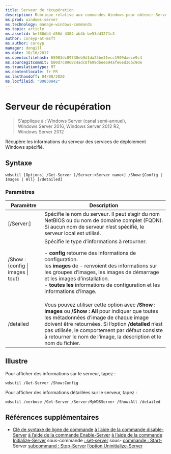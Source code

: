 ```yaml
---
title: Serveur de récupération
description: Rubrique relative aux commandes Windows pour obtenir-Server, qui récupère des informations à partir du serveur des services de déploiement Windows spécifié.
ms.prod: windows-server
ms.technology: manage-windows-commands
ms.topic: article
ms.assetid: bef60db4-d58d-4304-ab4b-be53dd3271c3
author: coreyp-at-msft
ms.author: coreyp
manager: dongill
ms.date: 10/16/2017
ms.openlocfilehash: 65903dc89730eb9d1da23be31ecc1909daece9c4
ms.sourcegitcommit: b00d7c8968c4adc8f699dbee694afe6ed36bc9de
ms.translationtype: MT
ms.contentlocale: fr-FR
ms.lasthandoff: 04/08/2020
ms.locfileid: "80830842"
---
```

# <a name="get-server"></a>Serveur de récupération

>S’applique à : Windows Server (canal semi-annuel), Windows Server 2016, Windows Server 2012 R2, Windows Server 2012

Récupère les informations du serveur des services de déploiement Windows spécifié.

## <a name="syntax"></a>Syntaxe
```
wdsutil [Options] /Get-Server [/Server:<Server name>] /Show:{Config | Images | All} [/detailed]
```
### <a name="parameters"></a>Paramètres
|Paramètre|Description|
|-------|--------|
|[/Server:<Server name>]|Spécifie le nom du serveur. Il peut s’agir du nom NetBIOS ou du nom de domaine complet (FQDN). Si aucun nom de serveur n’est spécifié, le serveur local est utilisé.|
|/Show : {config &#124; images &#124; tout}|Spécifie le type d’informations à retourner.<p>-   **config** retourne des informations de configuration.<br />les **images** de -   renvoient des informations sur les groupes d’images, les images de démarrage et les images d’installation.<br />-   **toutes les** informations de configuration et les informations d’image.|
|/detailed|Vous pouvez utiliser cette option avec **/Show : images** ou **/Show : All** pour indiquer que toutes les métadonnées d’image de chaque image doivent être retournées. Si l’option **/detailed** n’est pas utilisée, le comportement par défaut consiste à retourner le nom de l’image, la description et le nom du fichier.|
## <a name="examples"></a><a name=BKMK_examples></a>Illustre
Pour afficher des informations sur le serveur, tapez :
```
wdsutil /Get-Server /Show:Config
```
Pour afficher des informations détaillées sur le serveur, tapez :
```
wdsutil /verbose /Get-Server /Server:MyWDSServer /Show:All /detailed
```
## <a name="additional-references"></a>Références supplémentaires
- [Clé de syntaxe de ligne de commande](command-line-syntax-key.md)
[à l’aide de la commande disable-Server](using-the-disable-server-command.md)
[à l’aide de la commande Enable-Server](using-the-enable-server-command.md)
[à l’aide de la commande Initialize-Server](using-the-initialize-server-command.md)
sous-commande [: set-server](subcommand-set-server.md)
sous- [commande : Start-](subcommand-start-server.md) Server
[subcommand : Stop-Server](subcommand-stop-server.md)
[l’option Uninitialize-Server](the-uninitialize-server-option.md)
